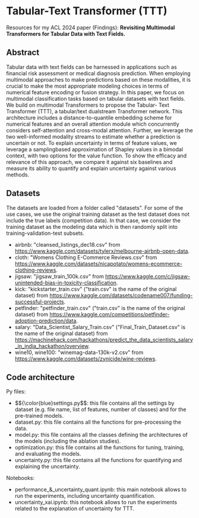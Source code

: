 # Tabular-Text Transformer (TTT)
Resources for my ACL 2024 paper (Findings): **Revisiting Multimodal Transformers for Tabular Data with Text Fields.**

## Abstract
Tabular data with text fields can be harnessed in applications such as financial risk assessment or medical diagnosis prediction. When employing multimodal approaches to make predictions based on these modalities, it is crucial to make the most appropriate modeling choices in terms of numerical feature encoding or fusion strategy. In this paper, we focus on multimodal classification tasks based on tabular datasets with text fields. We build on multimodal Transformers to propose the Tabular- Text Transformer (TTT), a tabular/text dualstream Transformer network. This architecture includes a distance-to-quantile embedding scheme for numerical features and an overall attention module which concurrently considers self-attention and cross-modal attention. Further, we leverage the two well-informed modality streams to estimate whether a prediction is uncertain or not. To explain uncertainty in terms of feature values, we leverage a samplingbased approximation of Shapley values in a bimodal context, with two options for the value function. To show the efficacy and relevance of this approach, we compare it against six baselines and measure its ability to quantify and explain uncertainty against various methods.

## Datasets
The datasets are loaded from a folder called "datasets".
For some of the use cases, we use the original training dataset as the test dataset does not include the true labels (competition data). In that case, we consider the training dataset as the modeling data which is then randomly split into training-validation-test subsets.
- airbnb: "cleansed_listings_dec18.csv" from https://www.kaggle.com/datasets/tylerx/melbourne-airbnb-open-data.
- cloth: "Womens Clothing E-Commerce Reviews.csv" from https://www.kaggle.com/datasets/nicapotato/womens-ecommerce-clothing-reviews.
- jigsaw: "jigsaw_train_100k.csv" from https://www.kaggle.com/c/jigsaw-unintended-bias-in-toxicity-classification.
- kick: "kickstarter_train.csv" ("train.csv" is the name of the original dataset) from https://www.kaggle.com/datasets/codename007/funding-successful-projects.
- petfinder: "petfinder_train.csv" ("train.csv" is the name of the original dataset) from https://www.kaggle.com/competitions/petfinder-adoption-prediction/data.
- salary: "Data_Scientist_Salary_Train.csv" ("Final_Train_Dataset.csv" is the name of the original dataset) from https://machinehack.com/hackathons/predict_the_data_scientists_salary_in_india_hackathon/overview.
- wine10, wine100: "winemag-data-130k-v2.csv" from https://www.kaggle.com/datasets/zynicide/wine-reviews.


## Code architecture
Py files:
- $${\color{blue}settings.py$$: this file contains all the settings by dataset (e.g. file name, list of features, number of classes) and for the pre-trained models.
- dataset.py: this file contains all the functions for pre-processing the data.
- model.py: this file contains all the classes defining the architectures of the models (including the ablation studies).
- optimization.py: this file contains all the functions for tuning, training, and evaluating the models.
- uncertainty.py: this file contains all the functions for quantifying and explaining the uncertainty.

Notebooks:
- performance_&_uncertainty_quant.ipynb: this main notebook allows to run the experiments, including uncertainty quantification.
- uncertainty_xai.ipynb: this notebook allows to run the experiments related to the explanation of uncertainty for TTT.




